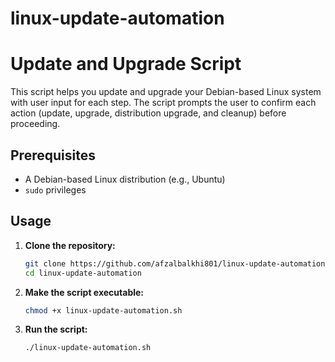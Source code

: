 # linux-update-automation

# Update and Upgrade Script

This script helps you update and upgrade your Debian-based Linux system with user input for each step. The script prompts the user to confirm each action (update, upgrade, distribution upgrade, and cleanup) before proceeding.

## Prerequisites

- A Debian-based Linux distribution (e.g., Ubuntu)
- `sudo` privileges

## Usage

1. **Clone the repository:**

   ```sh
   git clone https://github.com/afzalbalkhi801/linux-update-automation.git
   cd linux-update-automation

1. **Make the script executable:**

   ```sh
   chmod +x linux-update-automation.sh

1. **Run the script:**

   ```sh
   ./linux-update-automation.sh




